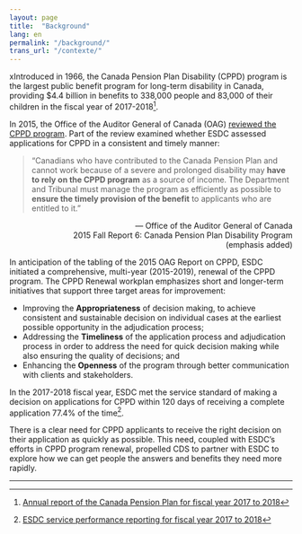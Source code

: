 ```yaml
---
layout: page
title:  "Background"
lang: en
permalink: "/background/"
trans_url: "/contexte/"
---
```


xIntroduced in 1966, the Canada Pension Plan Disability (CPPD) program is the largest public benefit program for long-term disability in Canada, providing $4.4 billion in benefits to 338,000 people and 83,000 of their children in the fiscal year of 2017-2018[^1].

In 2015, the Office of the Auditor General of Canada (OAG) [reviewed the CPPD program](http://www.oag-bvg.gc.ca/internet/English/parl_oag_201602_06_e_41063.html). Part of the review examined whether ESDC assessed applications for CPPD in a consistent and timely manner:  

> “Canadians who have contributed to the Canada Pension Plan and cannot work because of a severe and prolonged disability may **have to rely on the CPPD program** as a source of income. The Department and Tribunal must manage the program as efficiently as possible to **ensure the timely provision of the benefit** to applicants who are entitled to it.”
<div style="text-align: right">— Office of the Auditor General of Canada</div>
<div style="text-align: right">2015 Fall Report 6: Canada Pension Plan Disability Program</div>
<div style="text-align: right">(emphasis added)</div>

In anticipation of the tabling of the 2015 OAG Report on CPPD, ESDC initiated a comprehensive, multi-year (2015-2019), renewal of the CPPD program. The CPPD Renewal workplan emphasizes short and longer-term initiatives that support three target areas for improvement:

* Improving the **Appropriateness** of decision making, to achieve consistent and sustainable decision on individual cases at the earliest possible opportunity in the adjudication process;
* Addressing the **Timeliness** of the application process and adjudication process in order to address the need for quick decision making while also ensuring the quality of decisions; and
* Enhancing the **Openness** of the program through better communication with clients and stakeholders.  

In the 2017-2018 fiscal year, ESDC met the service standard of making a decision on applications for CPPD within 120 days of receiving a complete application 77.4% of the time[^2].

There is a clear need for CPPD applicants to receive the right decision on their application as quickly as possible. This need, coupled with ESDC’s efforts in CPPD program renewal, propelled CDS to partner with ESDC to explore how we can get people the answers and benefits they need more rapidly.

---

[^1]: [Annual report of the Canada Pension Plan for fiscal year 2017 to 2018](https://www.canada.ca/en/employment-social-development/programs/pensions/reports/annual-2018.html)
[^2]: [ESDC service performance reporting for fiscal year 2017 to 2018](https://www.canada.ca/en/employment-social-development/corporate/transparency/service-standards-2017-2018.html#s6)
